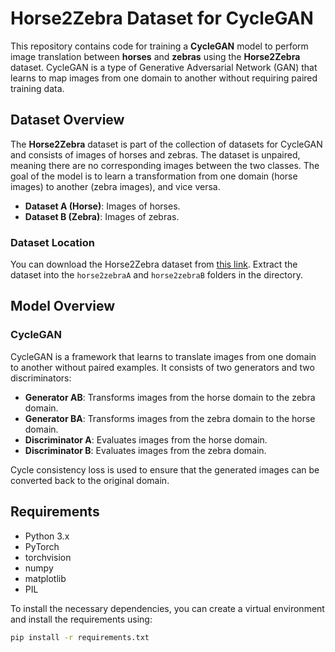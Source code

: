 # Horse2Zebra Dataset for CycleGAN

This repository contains code for training a **CycleGAN** model to perform image translation between **horses** and **zebras** using the **Horse2Zebra** dataset. CycleGAN is a type of Generative Adversarial Network (GAN) that learns to map images from one domain to another without requiring paired training data.

## Dataset Overview

The **Horse2Zebra** dataset is part of the collection of datasets for CycleGAN and consists of images of horses and zebras. The dataset is unpaired, meaning there are no corresponding images between the two classes. The goal of the model is to learn a transformation from one domain (horse images) to another (zebra images), and vice versa.

- **Dataset A (Horse)**: Images of horses.
- **Dataset B (Zebra)**: Images of zebras.

### Dataset Location

You can download the Horse2Zebra dataset from [this link](https://people.eecs.berkeley.edu/~jonathan/cyclegan/datasets/). Extract the dataset into the `horse2zebraA` and `horse2zebraB` folders in the directory.

## Model Overview

### CycleGAN

CycleGAN is a framework that learns to translate images from one domain to another without paired examples. It consists of two generators and two discriminators:

- **Generator AB**: Transforms images from the horse domain to the zebra domain.
- **Generator BA**: Transforms images from the zebra domain to the horse domain.
- **Discriminator A**: Evaluates images from the horse domain.
- **Discriminator B**: Evaluates images from the zebra domain.

Cycle consistency loss is used to ensure that the generated images can be converted back to the original domain.

## Requirements

- Python 3.x
- PyTorch
- torchvision
- numpy
- matplotlib
- PIL

To install the necessary dependencies, you can create a virtual environment and install the requirements using:

```bash
pip install -r requirements.txt
